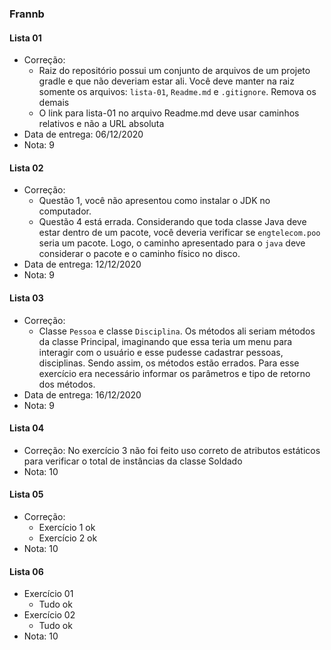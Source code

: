 ### Frannb

#### Lista 01
 - Correção:
   - Raiz do repositório possui um conjunto de arquivos de um projeto gradle e que não deveriam estar ali. Você deve manter na raiz somente os arquivos: `lista-01`, `Readme.md` e `.gitignore`. Remova os demais
   - O link para lista-01 no arquivo Readme.md deve usar caminhos relativos e não a URL absoluta
 - Data de entrega: 06/12/2020
 - Nota: 9

#### Lista 02
 - Correção:
   - Questão 1, você não apresentou como instalar o JDK no computador.
   - Questão 4 está errada. Considerando que toda classe Java deve estar dentro de um pacote, você deveria verificar se `engtelecom.poo` seria um pacote. Logo, o caminho apresentado para o `java` deve considerar o pacote e o caminho físico no disco.
 - Data de entrega: 12/12/2020
 - Nota: 9

#### Lista 03
 - Correção:
   - Classe `Pessoa` e classe `Disciplina`. Os métodos ali seriam métodos da classe Principal, imaginando que essa teria um menu para interagir com o usuário e esse pudesse cadastrar pessoas, disciplinas. Sendo assim, os métodos estão errados. Para esse exercício era necessário informar os parâmetros e tipo de retorno dos métodos.
 - Data de entrega: 16/12/2020
 - Nota: 9
 
#### Lista 04
 - Correção: No exercício 3 não foi feito uso correto de atributos estáticos para verificar o total de instâncias da classe Soldado
 - Nota: 10

#### Lista 05
 - Correção:
   - Exercício 1 ok
   - Exercício 2 ok
 - Nota: 10

#### Lista 06
 - Exercício 01
   - Tudo ok
 - Exercício 02
   - Tudo ok
 - Nota: 10



